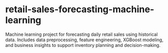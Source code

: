 # retail-sales-forecasting-machine-learning
Machine learning project for forecasting daily retail sales using historical data. Includes data preprocessing, feature engineering, XGBoost modeling, and business insights to support inventory planning and decision-making.

